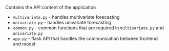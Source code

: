 Contains the API content of the application

* `multivariate.py` - handles multivariate forecasting
* `univariate.py` - handles univariate forecasting
* `common.py` - common functions that are required in `multivariate.py` and `univariate.py`
* `app.py` - flask API that handles the communication between frontend and model